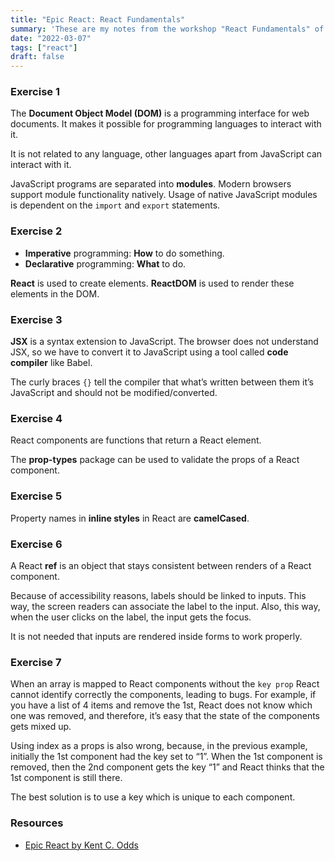 ```yaml
---
title: "Epic React: React Fundamentals"
summary: 'These are my notes from the workshop "React Fundamentals" of the Epic React course.'
date: "2022-03-07"
tags: ["react"]
draft: false
---
```


<TOCInline toc={props.toc} asDisclosure />

### Exercise 1

The **Document Object Model (DOM)** is a programming interface for web documents. It makes it possible for programming languages to interact with it.

It is not related to any language, other languages apart from JavaScript can interact with it.

JavaScript programs are separated into **modules**. Modern browsers support module functionality natively. Usage of native JavaScript modules is dependent on the `import` and `export` statements.

### Exercise 2

- **Imperative** programming: **How** to do something.
- **Declarative** programming: **What** to do.

**React** is used to create elements. **ReactDOM** is used to render these elements in the DOM.

### Exercise 3

**JSX** is a syntax extension to JavaScript. The browser does not understand JSX, so we have to convert it to JavaScript using a tool called **code compiler** like Babel.

The curly braces `{}` tell the compiler that what’s written between them it’s JavaScript and should not be modified/converted.

### Exercise 4

React components are functions that return a React element.

The **prop-types** package can be used to validate the props of a React component.

### Exercise 5

Property names in **inline styles** in React are **camelCased**.

### Exercise 6

A React **ref** is an object that stays consistent between renders of a React component.

Because of accessibility reasons, labels should be linked to inputs. This way, the screen readers can associate the label to the input. Also, this way, when the user clicks on the label, the input gets the focus.

It is not needed that inputs are rendered inside forms to work properly.

### Exercise 7

When an array is mapped to React components without the `key prop` React cannot identify correctly the components, leading to bugs. For example, if you have a list of 4 items and remove the 1st, React does not know which one was removed, and therefore, it’s easy that the state of the components gets mixed up.

Using index as a props is also wrong, because, in the previous example, initially the 1st component had the key set to “1”. When the 1st component is removed, then the 2nd component gets the key “1” and React thinks that the 1st component is still there.

The best solution is to use a key which is unique to each component.

### Resources

- [Epic React by Kent C. Odds](https://epicreact.dev)
